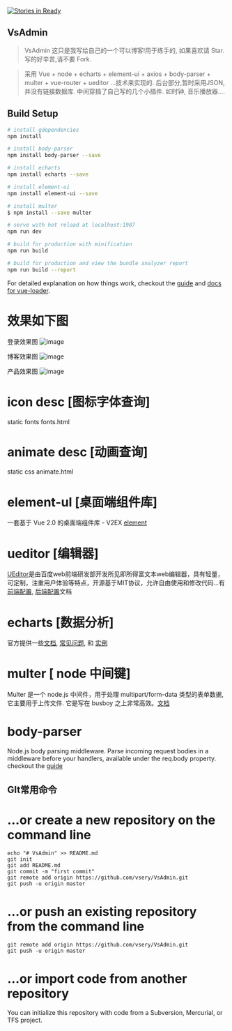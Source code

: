 [![Stories in Ready](https://badge.waffle.io/vsery/VsAdmin.png?label=ready&title=Ready)](https://waffle.io/vsery/VsAdmin?utm_source=badge)
## VsAdmin

> VsAdmin
> 这只是我写给自己的一个可以博客!用于练手的, 如果喜欢请 Star. 写的好辛苦,请不要 Fork.
 
>  采用 Vue + node + echarts + element-ui + axios + body-parser + multer + vue-router + ueditor ...技术来实现的. 后台部分,暂时采用JSON, 并没有链接数据库.   中间穿插了自己写的几个小插件. 如时钟, 音乐播放器....

## Build Setup

``` bash
# install gdependencies
npm install

# install body-parser
npm install body-parser --save

# install echarts
npm install echarts --save

# install element-ui
npm install element-ui --save

# install multer
$ npm install --save multer

# serve with hot reload at localhost:1987
npm run dev

# build for production with minification
npm run build

# build for production and view the bundle analyzer report
npm run build --report
```

For detailed explanation on how things work, checkout the [guide](http://vuejs-templates.github.io/webpack/) and [docs for vue-loader](http://vuejs.github.io/vue-loader).

# 效果如下图

登录效果图
![image](https://github.com/vsery/VsAdmin/raw/master/static/login.png)

博客效果图
![image](https://github.com/vsery/VsAdmin/raw/master/static/bold.png)

产品效果图
![image](https://github.com/vsery/VsAdmin/raw/master/static/project.png)

# icon desc [图标字体查询]
static fonts fonts.html

# animate desc [动画查询]
static css animate.html

# element-ul [桌面端组件库]
一套基于 Vue 2.0 的桌面端组件库 - V2EX [element](http://element.eleme.io/#/zh-CN/component/layout)

# ueditor [编辑器]
[UEditor](http://fex.baidu.com/ueditor/)是由百度web前端研发部开发所见即所得富文本web编辑器，具有轻量，可定制，注重用户体验等特点，开源基于MIT协议，允许自由使用和修改代码...有[前端配置](http://fex.baidu.com/ueditor/#start-config), [后端配置](http://fex.baidu.com/ueditor/#server-deploy)文档

# echarts [数据分析]
官方提供一些[文档](http://echarts.baidu.com/tutorial.html), [常见问题](http://echarts.baidu.com/faq.html), 和 [实例](http://echarts.baidu.com/examples.html)


# multer [ node 中间键]
Multer 是一个 node.js 中间件，用于处理 multipart/form-data 类型的表单数据, 它主要用于上传文件. 它是写在 busboy 之上非常高效。[文档](https://github.com/expressjs/multer/blob/master/doc/README-zh-cn.md)

# body-parser
Node.js body parsing middleware.
Parse incoming request bodies in a middleware before your handlers, available under the req.body property. checkout the [guide](https://www.npmjs.com/package/body-parserg)

## GIt常用命令
# …or create a new repository on the command line

```
echo "# VsAdmin" >> README.md
git init
git add README.md
git commit -m "first commit"
git remote add origin https://github.com/vsery/VsAdmin.git
git push -u origin master
```

# …or push an existing repository from the command line
```
git remote add origin https://github.com/vsery/VsAdmin.git
git push -u origin master
```

# …or import code from another repository
You can initialize this repository with code from a Subversion, Mercurial, or TFS project.